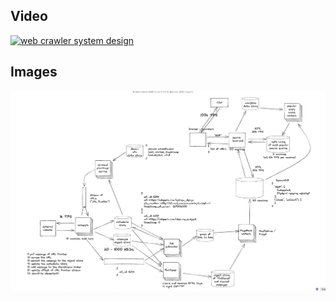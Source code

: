 

## Video

[![web crawler system design](https://img.youtube.com/vi/OmyHt0JM7HM/hqdefault.jpg)](https://www.youtube.com/watch?v=OmyHt0JM7HM)


## Images

<img src="images/diagram-screenshot.png" alt="web crawler system design">


